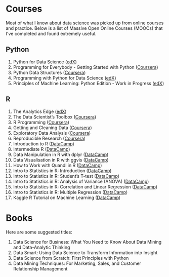 # Courses
Most of what I know about data science was picked up from online courses and practice. Below is a list of Massive Open Online Courses (MOOCs) that I've completed and found extremely useful.  
  
## Python
  
1. Python for Data Science ([edX](https://courses.edx.org/courses/course-v1:UCSanDiegoX+DSE200x+1T2018/course/))
2. Programming for Everybody - Getting Started with Python ([Coursera](https://www.coursera.org/learn/python))
3. Python Data Structures ([Coursera](https://www.coursera.org/learn/python-data))
4. Programming with Python for Data Science ([edX](https://courses.edx.org/courses/course-v1:Microsoft+DAT210x+1T2018a/course/))
5. Principles of Machine Learning: Python Edition - Work in Progress ([edX](https://courses.edx.org/courses/course-v1:Microsoft+DAT275x+2T2018/course/))

## R
  
1. The Analytics Edge ([edX](https://courses.edx.org/courses/course-v1:MITx+15.071x_2a+2T2015/course/))
2. The Data Scientist’s Toolbox ([Coursera](https://www.coursera.org/learn/data-scientists-tools/home/welcome))
3. R Programming ([Coursera](https://www.coursera.org/learn/r-programming/home/welcome))
4. Getting and Cleaning Data ([Coursera](https://www.coursera.org/learn/data-cleaning/home/welcome))
5. Exploratory Data Analysis ([Coursera](https://www.coursera.org/learn/exploratory-data-analysis/home/welcome))
6. Reproducible Research ([Coursera](https://www.coursera.org/learn/reproducible-research/home/welcome))
7. Introduction to R ([DataCamp](https://www.datacamp.com/courses/free-introduction-to-r))
8. Intermediate R ([DataCamp](https://www.datacamp.com/courses/intermediate-r))
9. Data Manipulation in R with dplyr ([DataCamp](https://www.datacamp.com/courses/dplyr-data-manipulation-r-tutorial))
10. Data Visualisation in R with ggvis ([DataCamp](https://www.datacamp.com/courses/ggvis-data-visualization-r-tutorial))
11. How to Work with Quandl in R ([DataCamp](https://www.datacamp.com/courses/quandl-r-tutorial))
12. Intro to Statistics in R: Introduction ([DataCamp](https://www.datacamp.com/courses/intro-to-statistics-with-r-introduction))
13. Intro to Statistics in R: Student’s T-test ([DataCamp](https://www.datacamp.com/courses/intro-to-statistics-with-r-students-t-test))
14. Intro to Statistics in R: Analysis of Variance (ANOVA) ([DataCamp](https://www.datacamp.com/courses/intro-to-statistics-with-r-analysis-of-variance-anova))
15. Intro to Statistics in R: Correlation and Linear Regression ([DataCamp](https://www.datacamp.com/courses/intro-to-statistics-with-r-correlation-and-linear-regression))
16. Intro to Statistics in R: Multiple Regression ([DataCamp](https://www.datacamp.com/courses/intro-to-statistics-with-r-multiple-regression))
17. Kaggle R Tutorial on Machine Learning ([DataCamp](https://www.datacamp.com/courses/kaggle-r-tutorial-on-machine-learning))
  
# Books
Here are some suggested titles:
  
1. Data Science for Business: What You Need to Know About Data Mining and Data-Analytic Thinking
2. Data Smart: Using Data Science to Transform Information into Insight
3. Data Science from Scratch: First Principles with Python
4. Data Mining Techniques: For Marketing, Sales, and Customer Relationship Management
  
  
